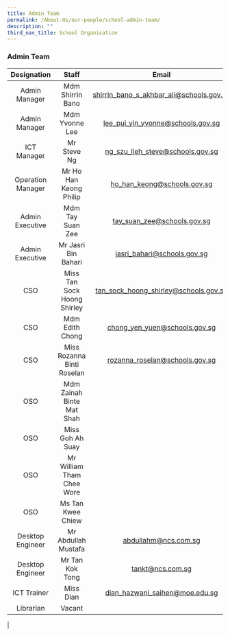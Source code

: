 ```yaml
---
title: Admin Team
permalink: /About-Us/our-people/school-admin-team/
description: ""
third_nav_title: School Organisation
---
```

### **Admin Team**

| Designation | Staff | Email |
|:---:|:---:|:---:|
| Admin Manager | Mdm Shirrin Bano | [shirrin_bano_s_akhbar_ali@schools.gov.sg](mailto:shirrin_bano_s_akhbar_ali@schools.gov.sg) |
| Admin Manager | Mdm Yvonne Lee | [lee_pui_yin_yvonne@schools.gov.sg](mailto:lee_pui_yin_yvonne@schools.gov.sg) |
| ICT Manager | Mr Steve Ng | [ng_szu_lieh_steve@schools.gov.sg](mailto:ng_szu_lieh_steve@schools.gov.sg) |
| Operation Manager | Mr Ho Han Keong Philip | [ho_han_keong@schools.gov.sg](mailto:ho_han_keong@schools.gov.sg)|
| Admin Executive | Mdm Tay Suan Zee | [tay_suan_zee@schools.gov.sg](mailto:tay_suan_zee@schools.gov.sg) |
| Admin Executive | Mr Jasri Bin Bahari | [jasri_bahari@schools.gov.sg](mailto:jasri_bahari@schools.gov.sg) |
| CSO | Miss Tan Sock Hoong Shirley | [tan_sock_hoong_shirley@schools.gov.sg](mailto:tan_sock_hoong_shirley@schools.gov.sg) |
| CSO | Mdm Edith Chong | [chong_yen_yuen@schools.gov.sg](mailto:chong_yen_yuen@schools.gov.sg) |
|  CSO | Miss Rozanna Binti Roselan  | [rozanna_roselan@schools.gov.sg](mailto:rozanna_roselan@schools.gov.sg) |
| OSO | Mdm Zainah Binte Mat Shah |  |
| OSO | Miss Goh Ah Suay |   |
|  OSO | Mr William Tham Chee Wore |  |
| OSO | Ms Tan Kwee Chiew |   |
| Desktop Engineer | Mr Abdullah Mustafa | [abdullahm@ncs.com.sg](mailto:abdullahm@ncs.com.sg) |
| Desktop Engineer | Mr Tan Kok Tong | [tankt@ncs.com.sg](mailto:tankt@ncs.com.sg)  |
| ICT Trainer | Miss Dian | [dian_hazwani_saihen@moe.edu.sg](mailto:dian_hazwani_saihen@moe.edu.sg) |
| Librarian | Vacant |  |
|